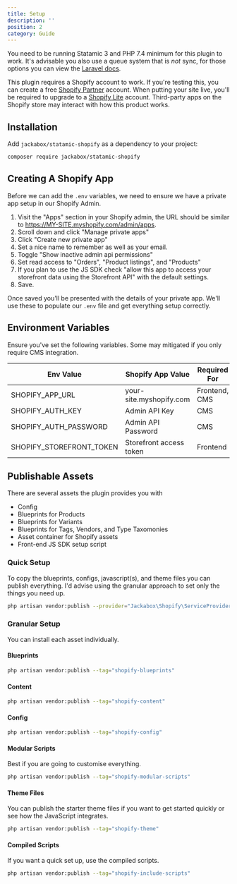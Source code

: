 ```yaml
---
title: Setup
description: ''
position: 2
category: Guide
---
```


You need to be running Statamic 3 and PHP 7.4 minimum for this plugin to work. It's advisable you also use a queue system that is _not_ sync, for those options you can view the [Laravel docs](https://laravel.com/docs/8.x/queues#driver-prerequisites).

This plugin requires a Shopify account to work. If you're testing this, you can create a free [Shopify Partner](https://www.shopify.co.uk/partners) account. When putting your site live, you'll be required to upgrade to a [Shopify Lite](https://www.shopify.co.uk/lite) account. Third-party apps on the Shopify store may interact with how this product works.

## Installation

Add `jackabox/statamic-shopify` as a dependency to your project:

```bash
composer require jackabox/statamic-shopify
```

## Creating A Shopify App

Before we can add the `.env` variables, we need to ensure we have a private app setup in our Shopify Admin. 

1. Visit the "Apps" section in your Shopify admin, the URL should be similar to https://MY-SITE.myshopify.com/admin/apps.
2. Scroll down and click "Manage private apps"
3. Click "Create new private app"
4. Set a nice name to remember as well as your email.
5. Toggle "Show inactive admin api permissions"
6. Set read access to "Orders", "Product listings", and "Products"
7. If you plan to use the JS SDK check "allow this app to access your storefront data using the Storefront API" with the default settings.
8. Save.

Once saved you'll be presented with the details of your private app. We'll use these to populate our `.env` file and get everything setup correctly.

## Environment Variables

Ensure you've set the following variables. Some may mitigated if you only require CMS integration.

| Env Value                 | Shopify App Value        | Required For  |
| ------------------------- | ------------------------ | ------------- |
| SHOPIFY_APP_URL           | your-site.myshopify.com  | Frontend, CMS |
| SHOPIFY_AUTH_KEY          | Admin API Key            | CMS |
| SHOPIFY_AUTH_PASSWORD     | Admin API Password       | CMS |
| SHOPIFY_STOREFRONT_TOKEN  | Storefront access token  | Frontend |


## Publishable Assets

There are several assets the plugin provides you with

- Config
- Blueprints for Products
- Blueprints for Variants
- Blueprints for Tags, Vendors, and Type Taxomonies
- Asset container for Shopify assets
- Front-end JS SDK setup script

### Quick Setup

To copy the blueprints, configs, javascript(s), and theme files you can publish everything. I'd advise using the granular approach to set only the things you need up.

```bash
php artisan vendor:publish --provider="Jackabox\Shopify\ServiceProvider"
```

### Granular Setup

You can install each asset individually.

#### Blueprints

```bash
php artisan vendor:publish --tag="shopify-blueprints" 
```

#### Content

```bash
php artisan vendor:publish --tag="shopify-content" 
```

#### Config

```bash
php artisan vendor:publish --tag="shopify-config" 
```

#### Modular Scripts

Best if you are going to customise everything.

```bash
php artisan vendor:publish --tag="shopify-modular-scripts" 
```

#### Theme Files

You can publish the starter theme files if you want to get started quickly or see how the JavaScript integrates.

```bash
php artisan vendor:publish --tag="shopify-theme" 
```

#### Compiled Scripts

If you want a quick set up, use the compiled scripts.

```bash
php artisan vendor:publish --tag="shopify-include-scripts" 
```
